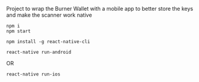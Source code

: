 Project to wrap the Burner Wallet with a mobile app to better store the keys and make the scanner work native

```
npm i
npm start
```

```
npm install -g react-native-cli
```

```
react-native run-android
```
OR
```
react-native run-ios
```
